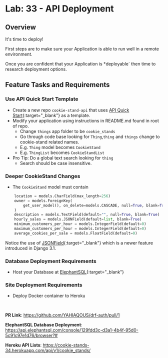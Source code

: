# Lab: 33 - API Deployment

## Overview

It's time to deploy!

First steps are to make sure your Application is able to run well in a remote environment.

Once you are confident that your Application is \*deployable` then time to research deployment options.

## Feature Tasks and Requirements

### Use API Quick Start Template

-   Create a new repo `cookie-stand-api` that uses [API Quick Start](https://github.com/codefellows/python-401-api-quickstart){:target="\_blank"} as a template.
-   Modify your application using instructions in README.md found in root of repo.
    -   Change `things` app folder to be `cookie_stands`
    -   Go through code base looking for `Thing`,`thing` and `things` change to cookie-stand related names.
    -   E.g. `Thing` model becomes `CookieStand`
    -   E.g. `ThingList` becomes `CookieStandList`
-   Pro Tip: Do a global text search looking for `thing`
    -   Search should be case insensitive.

### Deeper CookieStand Changes

-   The `CookieStand` model must contain

```python
    location = models.CharField(max_length=256)
    owner = models.ForeignKey(
        get_user_model(), on_delete=models.CASCADE, null=True, blank=True
    )
    description = models.TextField(default="", null=True, blank=True)
    hourly_sales = models.JSONField(default=list, blank=True)
    minimum_customers_per_hour = models.IntegerField(default=0)
    maximum_customers_per_hour = models.IntegerField(default=0)
    average_cookies_per_sale = models.FloatField(default=0)
```

Notice the use of [JSONField](https://docs.djangoproject.com/en/3.1/ref/models/fields/#jsonfield){:target="\_blank"} which is a newer feature introduced in Django 3.1.

### Database Deployment Requirements

-   Host your Database at [ElephantSQL](https://www.elephantsql.com/){:target="\_blank"}

### Site Deployment Requirements

-   Deploy Docker container to Heroku

&nbsp;

**PR Link**: <https://github.com/YAHIAQOUS/drf-auth/pull/1>

**ElephantSQL Database Deployment**: <https://api.elephantsql.com/console/129fdd3c-d3a1-4b4f-95d0-5c91c97e1d76/browser?#>

**Heroku API Lists**: <https://cookie-stands-34.herokuapp.com/api/v1/cookie_stands/>
